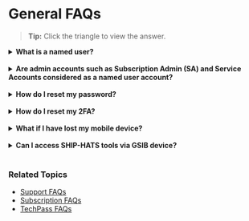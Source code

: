 # General FAQs
>**Tip:** Click the triangle to view the answer.

<details>
  <summary><b>What is a named user?</b></summary><br>
A named user refers to licenses that is bound to a specific user. Each named user uses a licence in the subscription quota.
</details>
<br>
<details>
  <summary><b>Are admin accounts such as Subscription Admin (SA) and Service Accounts considered as a named user account? </b></summary><br>
Yes. Subscription Admin (SA) and Service Accounts are considered as a named user account.
</details>
<br>
<details>
  <summary><b>How do I reset my password?</b></summary><br>
Refer to the <a href="">text</a> documentation.
</details>
<br>
<details>
  <summary><b>How do I reset my 2FA?</b></summary><br>
Refer to the <a href="https://docs.developer.tech.gov.sg/docs/ship-hats-documentation/#/portal-guide/manage-account?id=reset-2fa">reset 2FA</a> documentation.
</details>
<br>
<details>
  <summary><b>What if I have lost my mobile device?</b></summary><br>
Refer to the <a href="https://docs.developer.tech.gov.sg/docs/ship-hats-documentation/#/portal-guide/manage-account"> manage accounts</a> documentation to reset your account.
</details>
<br>
<details>
  <summary><b><b>Can I access SHIP-HATS tools via GSIB device?</b></b></summary><br>
Yes. You can access SHIP-HATS tools such as Confluence, Jira, Bamboo, Nexus Repo, Nexus IQ and SHIP-HATS Service Desk via GSIB.

  
#### To access SHIP-HATS tools on GSIB
  1. Go to the SHIP-HATS tools you intend to use. For example, <a href="http://confluence.ship.gov.sg"> Confluence</a>
  1. You will be directed to **TechPass**
  
    ![techpass](tpselectnew.png)
  
  1. Sign in and approve via the **Microsoft Authenticator** app
 
    ![tpapprove](tpapprovenew.png)
  
  1. You can sign in with your **SHIP-HATS** user id or with TechPass.

</details>
<br>

### Related Topics

- [Support FAQs](support)
- [Subscription FAQs](subscription)
- [TechPass FAQs](techpass-faqs)